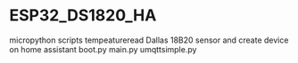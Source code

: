 # ESP32_DS1820_HA
micropython scripts  tempeatureread Dallas 18B20 sensor and create device on home assistant
boot.py
main.py
umqttsimple.py

